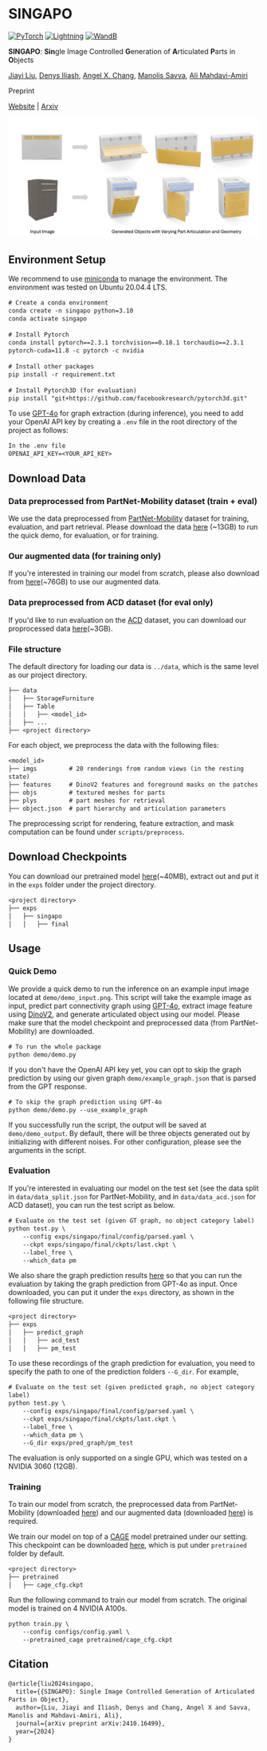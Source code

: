 # SINGAPO
<a href="https://pytorch.org/"><img alt="PyTorch" src="https://img.shields.io/badge/PyTorch-EE4C2C?style=for-the-badge&logo=pytorch&logoColor=white"></a>
<a href="https://pytorchlightning.ai/"><img alt="Lightning" src="https://img.shields.io/badge/Lightning-792DE4?style=for-the-badge&logo=lightning&logoColor=white"></a>
<a href="https://wandb.ai/site"><img alt="WandB" src="https://img.shields.io/badge/Weights_&_Biases-FFBE00?style=for-the-badge&logo=WeightsAndBiases&logoColor=white"></a>

**SINGAPO**: **Sin**gle Image Controlled **G**eneration of **A**rticulated **P**arts in **O**bjects

[Jiayi Liu](https://sevenljy.github.io/), [Denys Iliash](), [Angel X. Chang](https://angelxuanchang.github.io/), [Manolis Savva](https://msavva.github.io/), [Ali Mahdavi-Amiri](https://www.sfu.ca/~amahdavi/)

Preprint

[Website](https://3dlg-hcvc.github.io/singapo/) | [Arxiv](https://arxiv.org/pdf/2410.16499) 

![teaser](docs/static/images/teaser.png)

## Environment Setup
We recommend to use [miniconda](https://docs.anaconda.com/miniconda/) to manage the environment. The environment was tested on Ubuntu 20.04.4 LTS.
```
# Create a conda environment
conda create -n singapo python=3.10
conda activate singapo

# Install Pytorch
conda install pytorch==2.3.1 torchvision==0.18.1 torchaudio==2.3.1 pytorch-cuda=11.8 -c pytorch -c nvidia

# Install other packages
pip install -r requirement.txt

# Install Pytorch3D (for evaluation)
pip install "git+https://github.com/facebookresearch/pytorch3d.git"
```
To use [GPT-4o](https://openai.com/index/hello-gpt-4o/) for graph extraction (during inference), you need to add your OpenAI API key by creating a `.env` file in the root directory of the project as follows:
```
In the .env file
OPENAI_API_KEY=<YOUR_API_KEY>
```
## Download Data

### Data preprocessed from PartNet-Mobility dataset (train + eval) ###

We use the data preprocessed from [PartNet-Mobility](https://sapien.ucsd.edu/browse) dataset for training, evaluation, and part retrieval. Please download the data [here](https://aspis.cmpt.sfu.ca/projects/singapo/data/pm.zip) (~13GB) to run the quick demo, for evaluation, or for training.

### Our augmented data (for training only)  ###

If you're interested in training our model from scratch, please also download from [here](https://aspis.cmpt.sfu.ca/projects/singapo/data/augmented_train.zip)(~76GB) to use our augmented data.

### Data preprocessed from ACD dataset (for eval only) ###

If you'd like to run evaluation on the [ACD](https://huggingface.co/datasets/3dlg-hcvc/s2o) dataset, you can download our proprocessed data [here](https://aspis.cmpt.sfu.ca/projects/singapo/data/acd_test.zip)(~3GB).

### File structure ###
The default directory for loading our data is `../data`, which is the same level as our project directory.
```
├── data
│   ├── StorageFurniture
│   ├── Table
│   │   ├── <model_id>
│   ├── ...
├── <project directory>
```
For each object, we preprocess the data with the following files:
```
<model_id>
├── imgs         # 20 renderings from random views (in the resting state)
├── features     # DinoV2 features and foreground masks on the patches
├── objs         # textured meshes for parts
├── plys         # part meshes for retrieval
├── object.json  # part hierarchy and articulation parameters
```
The preprocessing script for rendering, feature extraction, and mask computation can be found under `scripts/preprocess`.

## Download Checkpoints

You can download our pretrained model [here](https://aspis.cmpt.sfu.ca/projects/singapo/ckpts/singapo_ckpt.zip)(~40MB), extract out and put it in the `exps` folder under the project directory.
```
<project directory>
├── exps
│   ├── singapo
│   │   ├── final
```
## Usage
### Quick Demo
We provide a quick demo to run the inference on an example input image located at `demo/demo_input.png`. This script will take the example image as input, predict part connectivity graph using [GPT-4o](https://openai.com/index/hello-gpt-4o/), extract image feature using [DinoV2](https://github.com/facebookresearch/dinov2), and generate articulated object using our model. Please make sure that the model checkpoint and preprocessed data (from PartNet-Mobility) are downloaded. 
```
# To run the whole package
python demo/demo.py
```
If you don't have the OpenAI API key yet, you can opt to skip the graph prediction by using our given graph `demo/example_graph.json` that is parsed from the GPT response.
```
# To skip the graph prediction using GPT-4o
python demo/demo.py --use_example_graph
```
If you successfully run the script, the output will be saved at `demo/demo_output`. By default, there will be three objects generated out by initializing with different noises.
For other configuration, please see the arguments in the script.

### Evaluation
If you're interested in evaluating our model on the test set (see the data split in `data/data_split.json` for PartNet-Mobility, and in `data/data_acd.json` for ACD dataset), you can run the test script as below. 
```
# Evaluate on the test set (given GT graph, no object category label)
python test.py \
    --config exps/singapo/final/config/parsed.yaml \
    --ckpt exps/singapo/final/ckpts/last.ckpt \ 
    --label_free \
    --which_data pm
```
We also share the graph prediction results [here](https://aspis.cmpt.sfu.ca/projects/singapo/pred_graph.zip) so that you can run the evaluation by taking the graph prediction from GPT-4o as input. Once downloaded, you can put it under the `exps` directory, as shown in the following file structure.
```
<project directory>
├── exps
│   ├── predict_graph
│   │   ├── acd_test
│   │   ├── pm_test
```
To use these recordings of the graph prediction for evaluation, you need to specify the path to one of the prediction folders `--G_dir`. For example,
```
# Evaluate on the test set (given predicted graph, no object category label)
python test.py \
    --config exps/singapo/final/config/parsed.yaml \
    --ckpt exps/singapo/final/ckpts/last.ckpt \
    --label_free \
    --which_data pm \ 
    --G_dir exps/pred_graph/pm_test
```
The evaluation is only supported on a single GPU, which was tested on a NVIDIA 3060 (12GB).

### Training
To train our model from scratch, the preprocessed data from PartNet-Mobility (downloaded [here](https://aspis.cmpt.sfu.ca/projects/singapo/data/pm.zip)) and our augmented data (downloaded [here](https://aspis.cmpt.sfu.ca/projects/singapo/data/augmented_train.zip)) is required. 

We train our model on top of a [CAGE](https://3dlg-hcvc.github.io/cage/) model pretrained under our setting. This checkpoint can be downloaded [here](https://aspis.cmpt.sfu.ca/projects/singapo/ckpts/pretrained_cage.zip), which is put under `pretrained` folder by default.
```
<project directory>
├── pretrained
│   ├── cage_cfg.ckpt
```
Run the following command to train our model from scratch. The original model is trained on 4 NVIDIA A100s.
```
python train.py \
    --config configs/config.yaml \
    --pretrained_cage pretrained/cage_cfg.ckpt
```

## Citation
```
@article{liu2024singapo,
  title={{SINGAPO}: Single Image Controlled Generation of Articulated Parts in Object},
  author={Liu, Jiayi and Iliash, Denys and Chang, Angel X and Savva, Manolis and Mahdavi-Amiri, Ali},
  journal={arXiv preprint arXiv:2410.16499},
  year={2024}
}
```
